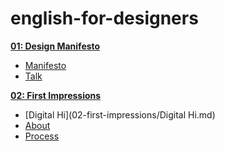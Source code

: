 # english-for-designers

**[01: Design Manifesto](01-design-manifesto)**
- [Manifesto](01-design-manifesto/manifesto.md)
- [Talk](01-design-manifesto/manifesto.pdf)

**[02: First Impressions](02-first-impressions)**
- [Digital Hi](02-first-impressions/Digital Hi.md)
- [About](02-first-impressions/about.md)
- [Process](02-first-impressions/process.md)
